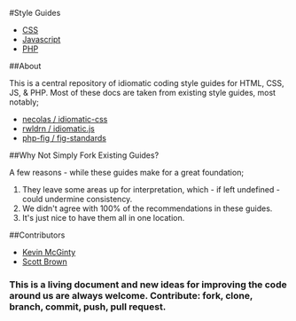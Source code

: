 #Style Guides
* [CSS](https://github.com/dtrenz/style-guides/blob/master/guides/CSS.md)
* [Javascript](https://github.com/dtrenz/style-guides/blob/master/guides/JS.md)
* [PHP](https://github.com/dtrenz/style-guides/blob/master/guides/PHP.md)

##About

This is a central repository of idiomatic coding style guides for HTML, CSS, JS, &amp; PHP.  Most of these docs are taken from existing style guides, most notably;

* [necolas / idiomatic-css](https://github.com/necolas/idiomatic-css)
* [rwldrn / idiomatic.js](https://github.com/rwldrn/idiomatic.js/)
* [php-fig / fig-standards](https://github.com/php-fig/fig-standards)


##Why Not Simply Fork Existing Guides?

A few reasons - while these guides make for a great foundation;

1. They leave some areas up for interpretation, which - if left undefined - could undermine consistency.
2. We didn't agree with 100% of the recommendations in these guides.
3. It's just nice to have them all in one location.


##Contributors

* [Kevin McGinty](https://github.com/atomicframeworks)
* [Scott Brown](https://github.com/dbrown75)

 
### This is a living document and new ideas for improving the code around us are always welcome. Contribute: fork, clone, branch, commit, push, pull request.


